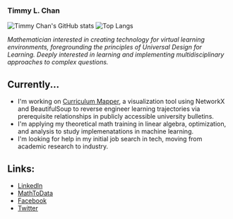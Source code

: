 ### Timmy L. Chan


<!--
**TimmyChan/TimmyChan** is a ✨ _special_ ✨ repository because its `README.md` (this file) appears on your GitHub profile.

Here are some ideas to get you started:

- 🔭 I’m currently working on ...
- 🌱 I’m currently learning ...
- 👯 I’m looking to collaborate on ...
- 🤔 I’m looking for help with ...
- 💬 Ask me about ...
- 📫 How to reach me: ...
- 😄 Pronouns: ...
- ⚡ Fun fact: ...
-->

![Timmy Chan's GitHub stats](https://github-readme-stats.vercel.app/api?username=TimmyChan&show_icons=true)
![Top Langs](https://github-readme-stats.vercel.app/api/top-langs/?username=TimmyChan)

_Mathematician interested in creating technology for virtual learning environments, foregrounding the principles of Universal Design for Learning. Deeply interested in learning and implementing multidisciplinary approaches to complex questions._

## Currently...
- I'm working on [Curriculum Mapper](https://www.github.com/timmychan/curriculummapper), a visualization tool using NetworkX and BeautifulSoup to reverse engineer learning trajectories via prerequisite relationships in publicly accessible university bulletins. 
- I'm applying my theoretical math training in linear algebra, optimization, and analysis to study implemenatations in machine learning.
- I'm looking for help in my initial job search in tech, moving from academic research to industry. 

## Links:
  - [LinkedIn](https://www.linkedin.com/in/timmy-l-chan)
  - [MathToData](https://www.mathtodata.com/)
  - [Facebook](https://www.facebook.com/mathtodata/)
  - [Twitter](https://www.twitter.com/mathtodata/)

